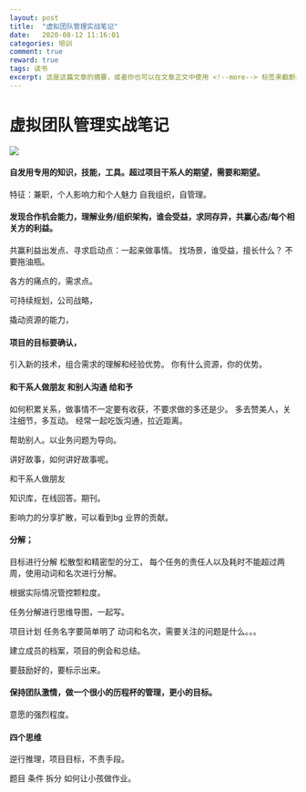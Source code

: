 ```yaml
---
layout: post
title:  "虚拟团队管理实战笔记"
date:   2020-08-12 11:16:01
categories: 培训
comment: true
reward: true
tags: 读书
excerpt: 这是这篇文章的摘要，或者你也可以在文章正文中使用 <!--more--> 标签来截断摘要。
---
```


# 虚拟团队管理实战笔记

![](https://raw.githubusercontent.com/maolilai/maolilai.github.io/master/_posts/assets/2020-08-12-虚拟团队管理培训笔记-1c18d12d.png)

#### 自发用专用的知识，技能，工具。超过项目干系人的期望，需要和期望。
特征：兼职，个人影响力和个人魅力
自我组织，自管理。


#### 发现合作机会能力，理解业务/组织架构，谁会受益，求同存异，共赢心态/每个相关方的利益。

共赢利益出发点、寻求启动点：一起来做事情。
找场景，谁受益，擅长什么？
不要拖油瓶。

各方的痛点的，需求点。

可持续规划，公司战略，

撬动资源的能力，


#### 项目的目标要确认，
引入新的技术，组合需求的理解和经验优势。
你有什么资源，你的优势。


#### 和干系人做朋友 和别人沟通   给和予
如何积累关系，做事情不一定要有收获，不要求做的多还是少。
多去赞美人，关注细节，多互动。
经常一起吃饭沟通，拉近距离。

帮助别人。以业务问题为导向。

讲好故事，如何讲好故事呢。

和干系人做朋友

知识库，在线回答。期刊。

影响力的分享扩散，可以看到bg 业界的贡献。




#### 分解；
目标进行分解
松散型和精密型的分工，
每个任务的责任人以及耗时不能超过两周，使用动词和名次进行分解。

根据实际情况管控颗粒度。

任务分解进行思维导图，一起写。

项目计划 任务名字要简单明了 动词和名次，需要关注的问题是什么。。。

建立成员的档案，项目的例会和总结。

 要鼓励好的，要标示出来。


#### 保持团队激情，做一个很小的历程杯的管理，更小的目标。
意愿的强烈程度。





#### 四个思维
逆行推理，项目目标，不责手段。

题目 条件 拆分
如何让小孩做作业。
